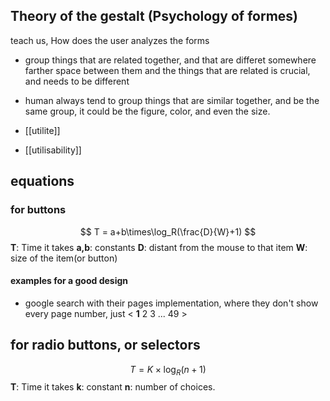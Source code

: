 ## Theory of the gestalt (Psychology of formes)
teach us, How does the user analyzes the forms


- group things that are related together, and that are differet somewhere farther
space between them and the things that are related is crucial, and needs to be different

- human always tend to group things that are similar together, and be the same group, it could be the figure, color, and even the size.

- [[utilite]]
- [[utilisability]]


## equations

### for buttons
$$
	T = a+b\times\log_R(\frac{D}{W}+1)
$$
**T**: Time it takes
**a,b**: constants
**D**: distant from the mouse to that item
**W**: size of the item(or button)

#### examples for a good design
- google search with their pages implementation, where they don't show every page number, just < **1** 2 3 ... 49 > 


## for radio buttons, or selectors
$$
 T = K\times\log_R(n+1)
$$
**T**: Time it takes
**k**: constant
**n**: number of choices.



